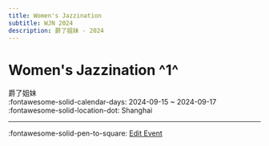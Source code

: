 ```yaml
---
title: Women's Jazzination
subtitle: WJN 2024
description: 爵了姐妹 - 2024
---
```


# Women's Jazzination ^1^

爵了姐妹  
:fontawesome-solid-calendar-days: 2024-09-15 ~ 2024-09-17  
:fontawesome-solid-location-dot: Shanghai  


---

:fontawesome-solid-pen-to-square: [Edit Event](https://github.com/swingdance/events/issues/new?assignees=&labels=update+event&projects=&template=03-update_entity.yml&title=Update%20Event%3A%20zh_CN%20%E2%80%A2%20Women%27s%20Jazzination&region=zh_CN&year=2024&id=womens-jazzination&name=Women%27s%20Jazzination&org_id=)

